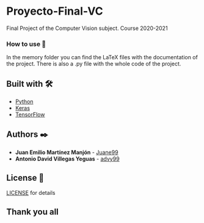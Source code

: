 # Proyecto-Final-VC
Final Project of the Computer Vision subject. Course 2020-2021


### How to use 🔧
In the memory folder you can find the LaTeX files with the documentation of the project.
There is also a .py file with the whole code of the project.


## Built with 🛠️

* [Python](https://www.python.org/) 
* [Keras](https://keras.io/) 
* [TensorFlow](https://www.tensorflow.org/) 


## Authors ✒️

* **Juan Emilio Martínez Manjón** - [Juane99](https://github.com/Juane99)
* **Antonio David Villegas Yeguas** - [advy99](https://github.com/advy99)


## License 📄

[LICENSE](https://github.com/Juane99/Letters-Game/blob/master/LICENSE) for details


## Thank you all

